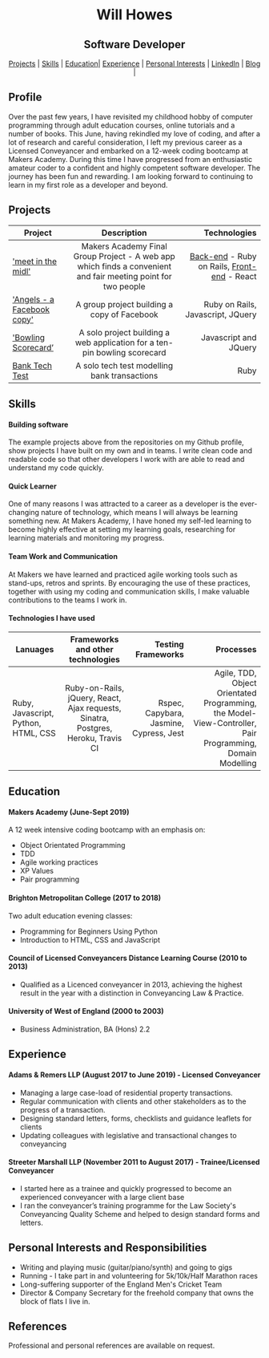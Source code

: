 <h1 align=center> Will Howes </h1>
<h2 align=center>Software Developer</h2>

<div align=center><a href="https://github.com/willhowes/CV#projects">Projects</a> | <a href="https://github.com/willhowes/CV#skills">Skills</a> | <a href="https://github.com/willhowes/CV#education">Education</a>|  <a href="https://github.com/willhowes/CV#experience">Experience</a> | <a href="https://github.com/willhowes/CV#personal-interests-and-responsibilities">Personal Interests</a> | <a href="https://www.linkedin.com/in/will-howes-12a9b529/" target="_blank">LinkedIn</a> |  <a href="https://medium.com/@williameldenhowes" target="_blank">Blog</a> |</div>

## Profile
Over the past few years, I have revisited my childhood hobby of computer programming through adult education courses, online tutorials and a number of books. This June, having rekindled my love of coding, and after a lot of research and careful consideration, I left my previous career as a Licensed Conveyancer and embarked on a 12-week coding bootcamp at Makers Academy. During this time I have progressed from an enthusiastic amateur coder to a confident and highly competent software developer. The journey has been fun and rewarding. I am looking forward to continuing to learn in my first role as a developer and beyond.

## Projects
| Project        | Description          | Technologies  |
| ------------- |:-------------:| -----:|
| ['meet in the midl'](https://github.com/gennyallcroft/meet-in-the-middle-react-front-end) | Makers Academy Final Group Project - A web app which finds a convenient and fair meeting point for two people| [Back-end](https://github.com/Timdavidcole/meet-in-the-middle-backend-api) - Ruby on Rails, [Front-end](https://github.com/gennyallcroft/meet-in-the-middle-react-front-end) - React |
| ['Angels - a Facebook copy'](https://github.com/Kaymo1990/acebook---CharliesAngels)      | A group project building a copy of Facebook | Ruby on Rails, Javascript, JQuery |
| ['Bowling Scorecard’](https://github.com/willhowes/bowling-challenge)      | A solo project building a web application for a ten-pin bowling scorecard       | Javascript and JQuery |
| [Bank Tech Test](https://github.com/willhowes/bank_tech_test) | A solo tech test modelling bank transactions |  Ruby |

## Skills

#### Building software
The example projects above from the repositories on my Github profile, show projects I have built on my own and in teams. I write clean code and readable code so that other developers I work with are able to read and understand my code quickly.

#### Quick Learner
One of many reasons I was attracted to a career as a developer is the ever-changing nature of technology, which means I will always be learning something new. At Makers Academy, I have honed my self-led learning to become highly effective at setting my learning goals, researching for learning materials and monitoring my progress.

#### Team Work and Communication
At Makers we have learned and practiced agile working tools such as stand-ups, retros and sprints. By encouraging the use of these practices, together with using my coding and communication skills, I make valuable contributions to the teams I work in.  

#### Technologies I have used
| Lanuages        | Frameworks and other technologies          | Testing Frameworks  | Processes |
| ------------- |:-------------:| -----:| -----:|
| Ruby, Javascript, Python, HTML, CSS | Ruby-on-Rails, jQuery, React, Ajax requests, Sinatra, Postgres, Heroku, Travis CI | Rspec, Capybara, Jasmine, Cypress, Jest | Agile, TDD, Object Orientated Programming, the Model-View-Controller, Pair Programming, Domain Modelling |


## Education

#### Makers Academy (June-Sept 2019)
A 12 week intensive coding bootcamp with an emphasis on:
* Object Orientated Programming
* TDD
* Agile working practices
* XP Values
* Pair programming  

#### Brighton Metropolitan College (2017 to 2018)
Two adult education evening classes:
* Programming for Beginners Using Python
* Introduction to HTML, CSS and JavaScript

#### Council of Licensed Conveyancers Distance Learning Course (2010 to 2013)
- Qualified as a Licenced conveyancer in 2013, achieving the highest result in the year with a distinction in Conveyancing Law & Practice. 

#### University of West of England (2000 to 2003)
- Business Administration, BA (Hons) 2.2

## Experience

#### Adams & Remers LLP (August 2017 to June 2019) - Licensed Conveyancer
* Managing a large case-load of residential property transactions. 
* Regular communication with clients and other stakeholders as to the progress of a transaction. 
* Designing standard letters, forms, checklists and guidance leaflets for clients
* Updating colleagues with legislative and transactional changes to conveyancing

#### Streeter Marshall LLP (November 2011 to August 2017) - Trainee/Licensed Conveyancer
* I started here as a trainee and quickly progressed to become an experienced conveyancer with a large client base
* I ran the conveyancer’s training programme for the Law Society's Conveyancing Quality Scheme and helped to design standard forms and letters. 

## Personal Interests and Responsibilities
* Writing and playing music (guitar/piano/synth) and going to gigs
* Running - I take part in and volunteering for 5k/10k/Half Marathon races
* Long-suffering supporter of the England Men's Cricket Team
* Director & Company Secretary for the freehold company that owns the block of flats I live in.

## References
Professional and personal references are available on request.
